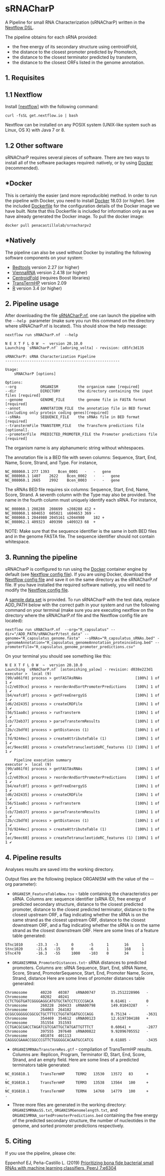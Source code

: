 # sRNACharP

A  Pipeline for small RNA Characterization (sRNACharP) written in the [Nextflow DSL](http://nextflow.io).

The pipeline obtains for each sRNA provided:

* the free energy of its secondary structure using centroidFold,
* the distance to the closest promoter predicted by Promotech,
* the distance to the closest terminator predicted by transterm,
* the distance to the closest ORFs listed in the genome annotation.

## 1. Requisites

## 1.1 Nextflow

Install [[nextflow]](http://nextflow.io) with the following command:

```
curl -fsSL get.nextflow.io | bash
```

Nextflow can be installed on any POSIX system (UNIX-like system such as Linux, OS X) with Java 7 or 8.

## 1.2 Other software

sRNACharP  requires several pieces of software. There are two ways to install all of the software packages required: natively, or by using [Docker](https://www.docker.com/) (recommended).

## *Docker

This is certainly the easier (and more reproducible) method. In order to run the pipeline with Docker, you need to install [Docker](https://www.docker.com/) 18.03 (or higher). See the included [Dockerfile](Dockerfile) for the configuration details of the Docker image we have built. Note that this Dockerfile is included for information only as we have already generated the Docker image. To pull the docker image:

```
docker pull penacastillolab/srnacharpv2
```

## *Natively

The pipeline can also be used without Docker by installing the following software components on your system:

* [Bedtools](http://bedtools.readthedocs.io/en/latest/index.html) version 2.27 (or higher)
* [ViennaRNA](https://www.tbi.univie.ac.at/RNA/) version 2.4.18 (or higher)
* [CentroidFold](https://github.com/satoken/centroid-rna-package) (requires Boost libraries)
* [TransTermHP](http://transterm.cbcb.umd.edu/index.php) version 2.09
* [R](https://www.r-project.org/) version 3.4 (or higher)

## 2. Pipeline usage

After downloading the file [sRNACharP.nf](sRNACharP.nf), one can launch the pipeline with the `--help ` parameter (make sure you run this command on the directory where sRNACharP.nf is located). This should show the help message:

```
nextflow run sRNACharP.nf  --help
```

```
N E X T F L O W  ~  version 20.10.0
Launching `sRNACharP.nf` [adoring_volta] - revision: c85fc3d135

sRNACharP: sRNA Characterization Pipeline
----------------------------------------------------

Usage: 
    sRNACharP [options]

Options:
--org           ORGANISM         the organism name [required]
--dir           DIRECTORY        the directory containing the input files [required]
--genome        GENOME_FILE      the genome file in FASTA format [required]
--annot         ANNOTATION_FILE  the annotation file in BED format (including only protein coding genes)[required]
--sRNAs         SEQUENCE_FILE    the sRNAs file in BED format [required]
--transtermFile TRANSTERM_FILE   the TransTerm predictions file [optional].
--promoterFile  PREDICTED_PROMOTER_FILE the Promoter predictions file [required]

```

The organism name is any alphanumeric string without whitespaces.

The annotation file is a BED file with seven columns: Sequence, Start, End, Name, Score, Strand, and Type. For instance,

```
NC_008060.1	277	1393	Bcen_0001	·	-	gene
NC_008060.1	1407	2622	Bcen_0002	·	-	gene
NC_008060.1	2665	2992	Bcen_0003	·	-	gene
```

The sRNAs BED file requires six columns: Sequence, Start, End, Name, Score, Strand. A seventh column with the Type may also be provided. The name in the fourth column must uniquely identify each sRNA. For instance,

```
NC_008060.1	208288	208699	s208288	412	+
NC_008060.1	604653	605021	s604653	369	-
NC_008060.1	2044980	2045161	s2044980	182	+
NC_008062.1	409323	409390	s409323	68	+
```

NOTE: Make sure that the sequence identifier is the same in both BED files and in the genome FASTA file. The sequence identifier should not contain whitespace.

## 3. Running the pipeline

sRNACharP is configured to run using the [Docker](https://www.docker.com/) container engine by default (see [Nextflow config file](nextflow.config)). If you are using Docker, download the [Nextflow config file](nextflow.config) and save it on the same directory as the sRNACharP.nf file. If you have installed the required software natively, you will need to modify the [Nextflow config file](nextflow.config).

A [sample data set](test_data) is provided. To run sRNACharP with the test data, replace ADD_PATH below with the correct path in your system and run the following command on your terminal (make sure you are executing nextflow on the directory where the sRNACharP.nf file and the Nextflow config file are located):

```
nextflow run sRNACharP.nf  --org="R_capsulatus" --dir="/ADD_PATH/sRNACharP/test_data" --genome="R_capsulatus_genome.fasta"  --sRNAs="R_capsulatus_sRNAs.bed" --genomeAnnotation="R_capsulatus_genomeAnnotation_proteincoding.bed" --promoterFile="R_capsulatus_genome_promoter_predictions.csv"

```

On your terminal you should see something like this:

```
N E X T F L O W  ~  version 20.10.0
Launching `sRNACharP.nf` [astonishing_yalow] - revision: d038e223d1
executor >  local (9)
[99/a861f0] process > getFASTAsRNAs                        [100%] 1 of 1 ✔
[c2/e039ce] process > reorderAndSortPromoterPredictions    [100%] 1 of 1 ✔
[b4/eafc8f] process > getFreeEnergySS                      [100%] 1 of 1 ✔
[d6/2d2435] process > createCRDFile                        [100%] 1 of 1 ✔
[56/51aa8c] process > runTransterm                         [100%] 1 of 1 ✔
[cb/72eb37] process > parseTranstermResults                [100%] 1 of 1 ✔
[2b/c2bdf0] process > getDistances (1)                     [100%] 1 of 1 ✔
[7d/9244ec] process > createAttributeTable (1)             [100%] 1 of 1 ✔
[ec/9eec60] process > createTetranucleotideRC_features (1) [100%] 1 of 1 ✔

    Pipeline execution summary
executor >  local (9)
[99/a861f0] process > getFASTAsRNAs                        [100%] 1 of 1 ✔
[c2/e039ce] process > reorderAndSortPromoterPredictions    [100%] 1 of 1 ✔
[b4/eafc8f] process > getFreeEnergySS                      [100%] 1 of 1 ✔
[d6/2d2435] process > createCRDFile                        [100%] 1 of 1 ✔
[56/51aa8c] process > runTransterm                         [100%] 1 of 1 ✔
[cb/72eb37] process > parseTranstermResults                [100%] 1 of 1 ✔
[2b/c2bdf0] process > getDistances (1)                     [100%] 1 of 1 ✔
[7d/9244ec] process > createAttributeTable (1)             [100%] 1 of 1 ✔
[ec/9eec60] process > createTetranucleotideRC_features (1) [100%] 1 of 1 ✔

```

## 4. Pipeline results

Analyses results are saved into the working directory.

Output files are the following (replace ORGANISM with the value of the --org parameter):

* `ORGANISM_FeatureTableNew.tsv` - table containing the characteristics per sRNA. Columns are: sequence identifier (sRNA ID), free energy of predicted secondary structure, distance to the closest predicted promoter, distance to the closest predicted terminator, distance to the closest upstream ORF, a flag indicating whether the sRNA is on the same strand as the closest upstream ORF, distance to the closest downstream ORF, and a flag indicating whether the sRNA is on the same strand as the closest downstream ORF. Here are some lines of a feature table generated:

```
STnc1010      -23.3   -3      0       -5      1       16      1
Stnc1020      -21.6   -15     0       -6      1       168     1
STnc470       -16.3   -55     1000    -103    0       34      1
```

* `ORGANISMRNA_PromoterDistances.txt`- sRNA distances to predicted promoters. Columns are: sRNA Sequence, Start, End, sRNA Name, Score, Strand, PromoterSequence, Start, End, Promoter Name, Score, Strand, distance
  Here are some lines of promoter distances table generated:

```
Chromosome      40220   40387   sRNA00747       15.2512228906   -       Chromosome      40202   40241   CCTCTGGTGATCGGGGAGGCATGTGCTATCCTCCCCGACA        0.61461 -       0
Chromosome      260228  260433  sRNA00798       149.01043287    -       Chromosome      264063  264102  GCGGCGGGGGCGGCGCTGCTTTCCTGGTATGATGCCCAGG        0.75134 -       -3631
Chromosome      354469  354612  sRNA00123       12.6197304188   +       Chromosome      351554  351593  CCTGACGCGACCTAGATCGTCGATTGCTATGATTGTTTCT        0.60641 +       -2877
Chromosome      397555  397640  sRNA00822       9.92096705552   -       Chromosome      401074  401113  CAGGGCGAAACCGGCCCGTTCTGGGGGCACAATGCCATCG        0.61885 -       -3435
```

* `ORGANISMRNAsTranstermRes.gtf` - compilation of TransTermHP results. Columns are: Replicon, Program, Terminator ID, Start, End, Score, Strand, and an empty field.
  Here are some lines of a predicted terminators table generated:

```
NC_016810.1     TransTermHP     TERM2   13530   13572   83      +       .
NC_016810.1     TransTermHP     TERM3   13538   13564   100     +       .
NC_016810.1     TransTermHP     TERM4   14760   14779   100     +       .

```

* Three more files are generated in the working directory: `ORGANISMRNAsSS.txt`, `ORGANISMGenomelength.txt`, and `ORGANISMRNA_sortedPromoterPredictions.bed` containing the free energy of the predicted secondary structure, the number of nucleotides in the genome, and sorted promoter predictions respectively.

## 5. Citing

If you use the pipeline, please cite:

Eppenhof EJ, Peña-Castillo L. (2019) [Prioritizing bona fide bacterial small RNAs with machine learning classifiers. PeerJ 7:e6304](https://doi.org/10.7717/peerj.6304)
